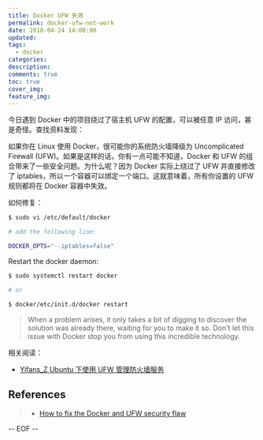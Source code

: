 ```yaml
---
title: Docker UFW 失效
permalink: docker-ufw-not-work
date: 2018-04-24 14:00:00
updated:
tags:
  - docker
categories:
description:
comments: true
toc: true
cover_img:
feature_img:
---
```


今日遇到 Docker 中的项目绕过了宿主机 UFW 的配置，可以被任意 IP 访问，甚是奇怪。查找资料发现：

如果你在 Linux 使用 Docker，很可能你的系统防火墙降级为 Uncomplicated Firewall (UFW)。如果是这样的话，你有一点可能不知道，Docker 和 UFW 的组合带来了一些安全问题。为什么呢？因为 Docker 实际上绕过了 UFW 并直接修改了 iptables，所以一个容器可以绑定一个端口。这就意味着，所有你设置的 UFW 规则都将在 Docker 容器中失效。

如何修复：

```bash
$ sudo vi /etc/default/docker

# add the following line:

DOCKER_OPTS="--iptables=false"
```

<!-- more -->

Restart the docker daemon:

```bash
$ sudo systemctl restart docker

# or

$ docker/etc/init.d/docker restart
```

> When a problem arises, it only takes a bit of digging to discover the solution was already there, waiting for you to make it so. Don't let this issue with Docker stop you from using this incredible technology.

相关阅读：

- [Yifans_Z Ubuntu 下使用 UFW 管理防火墙服务](/2016/10/10/manage-iptables-using-ufw-in-ubuntu/)

## References

> - [How to fix the Docker and UFW security flaw](https://www.techrepublic.com/article/how-to-fix-the-docker-and-ufw-security-flaw/)

-- EOF --
